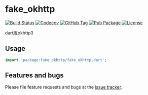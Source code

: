 # fake_okhttp

[![Build Status](https://cloud.drone.io/api/badges/v7lin/fake_okhttp/status.svg)](https://cloud.drone.io/v7lin/fake_okhttp)
[![Codecov](https://codecov.io/gh/v7lin/fake_okhttp/branch/master/graph/badge.svg)](https://codecov.io/gh/v7lin/fake_okhttp)
[![GitHub Tag](https://img.shields.io/github/tag/v7lin/fake_okhttp.svg)](https://github.com/v7lin/fake_okhttp/releases)
[![Pub Package](https://img.shields.io/pub/v/fake_okhttp.svg)](https://pub.dartlang.org/packages/fake_okhttp)
[![License](https://img.shields.io/badge/License-Apache%202.0-blue.svg)](https://github.com/v7lin/fake_okhttp/blob/master/LICENSE)

dart版okhttp3

## Usage

```dart
import 'package:fake_okhttp/fake_okhttp.dart';
```

## Features and bugs

Please file feature requests and bugs at the [issue tracker][tracker].

[tracker]: https://github.com/v7lin/fake_okhttp/issues
